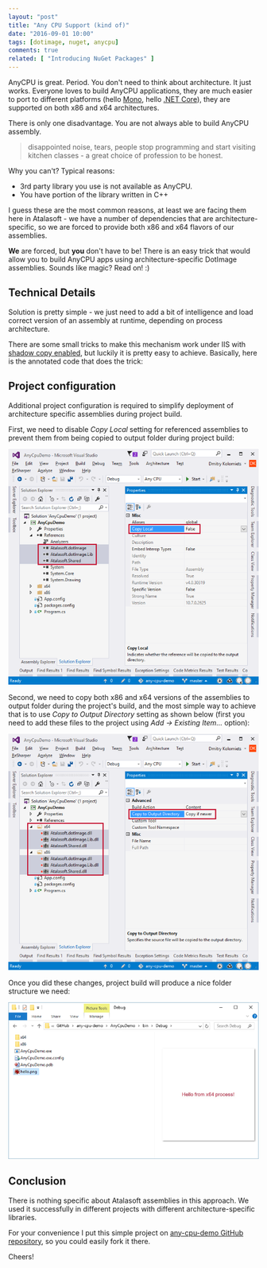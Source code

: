 ```yaml
---
layout: "post"
title: "Any CPU Support (kind of)"
date: "2016-09-01 10:00"
tags: [dotimage, nuget, anycpu]
comments: true
related: [ "Introducing NuGet Packages" ]
---
```

AnyCPU is great. Period. You don't need to think about architecture. It just works.
Everyone loves to build AnyCPU applications, they are much easier to port to
different platforms (hello [Mono](http://www.mono-project.com/),
hello [.NET Core](https://www.microsoft.com/net/core)), they are supported on both
x86 and x64 architectures.

<!--more-->

There is only one disadvantage. You are not always able to build AnyCPU assembly.

> disappointed noise, tears, people stop programming and start visiting kitchen
> classes - a great choice of profession to be honest.

Why you can't? Typical reasons:

 - 3rd party library you use is not available as AnyCPU.
 - You have portion of the library written in C++

I guess these are the most common reasons, at least we are facing them here in
Atalasoft - we have a number of dependencies that are architecture-specific,
so we are forced to provide both x86 and x64 flavors of our assemblies.

**We** are forced, but **you** don't have to be! There is an easy trick that would
allow you to build AnyCPU apps using architecture-specific DotImage assemblies.
Sounds like magic? Read on! :)

## Technical Details
Solution is pretty simple - we just need to add a bit of intelligence and load
correct version of an assembly at runtime, depending on process architecture.

There are some small tricks to make this mechanism work under IIS with
[shadow copy enabled](https://msdn.microsoft.com/en-us/library/ms404279.aspx), but
luckily it is pretty easy to achieve. Basically, here is the annotated code that does the trick:

 <script src="https://gist.github.com/kolomiets/162562a0aacae96c951f0de4aba6394e.js"></script>

## Project configuration
Additional project configuration is required to simplify deployment of architecture
specific assemblies during project build.

First, we need to disable *Copy Local* setting for referenced assemblies
to prevent them from being copied to output folder during project build:

![Copy Local configuration](/images/2016/10/any-cpu-demo-copy-local.png)

Second, we need to copy both x86 and x64 versions of the assemblies to output folder
during the project's build, and the most simple way to achieve that is to use
*Copy to Output Directory* setting as shown below (first you need to add these
files to the project using *Add -> Existing Item...* option):

![Copy assemblies to output folder](/images/2016/10/any-cpu-demo-copy-to-output.png)

Once you did these changes, project build will produce a nice folder structure we need:

![Build results](/images/2016/10/any-cpu-demo-output.png)

## Conclusion
There is nothing specific about Atalasoft assemblies in this approach. We used
it successfully in different projects with different architecture-specific libraries.

For your convenience
I put this simple project on [any-cpu-demo GitHub repository](https://github.com/Atalasoft/any-cpu-demo),
so you could easily fork it there.

Cheers!
